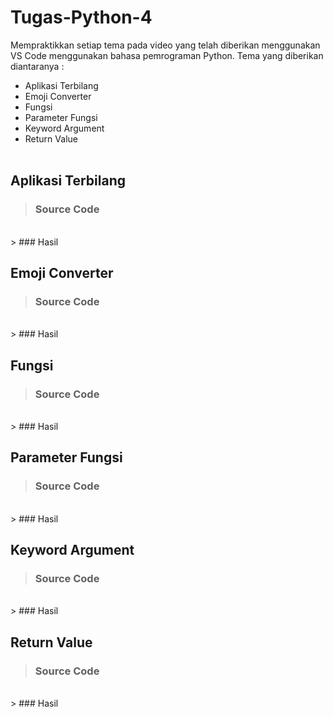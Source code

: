 # Tugas-Python-4

Mempraktikkan setiap tema pada video yang telah diberikan menggunakan VS Code menggunakan bahasa pemrograman Python. Tema yang diberikan diantaranya :
- Aplikasi Terbilang
- Emoji Converter
- Fungsi
- Parameter Fungsi
- Keyword Argument
- Return Value<br><br>

## Aplikasi Terbilang

> ### Source Code<br>
<br>
> ### Hasil<br>


## Emoji Converter

> ### Source Code<br>
<br>
> ### Hasil<br>


## Fungsi

> ### Source Code<br>
<br>
> ### Hasil<br>


## Parameter Fungsi

> ### Source Code<br>
<br>
> ### Hasil<br>


## Keyword Argument

> ### Source Code<br>
<br>
> ### Hasil<br>


## Return Value

> ### Source Code<br>
<br>
> ### Hasil<br>

